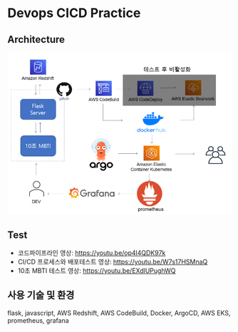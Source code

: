 # Devops CICD Practice


## Architecture
![Architecture](images/architecture1.png)


## Test
* 코드파이프라인 영상: <https://youtu.be/op4l4QDK97k>
* CI/CD 프로세스와 배포테스트 영상: <https://youtu.be/W7s17HSMnaQ>
* 10초 MBTI 테스트 영상: <https://youtu.be/EXdlUPughWQ>

## 사용 기술 및 환경
flask, javascript, AWS Redshift, AWS CodeBuild, Docker, ArgoCD, AWS EKS, prometheus, grafana